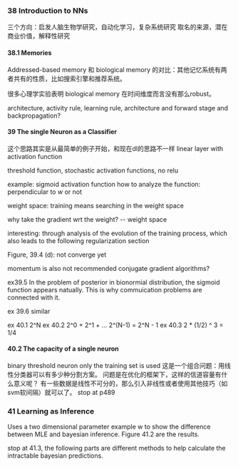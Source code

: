 ### 38 Introduction to NNs
三个方向：启发人脑生物学研究，自动化学习，复杂系统研究
取名的来源，潜在商业价值，解释性研究

#### 38.1 Memories
Addressed-based memory 和 biological memory 的对比：其他记忆系统有两者共有的性质，比如搜索引擎和推荐系统。

很多心理学实验表明 biological memory 在时间维度而言没有那么robust。

architecture, activity rule, learning rule,
architecture and forward stage and backpropagation?

#### 39 The single Neuron as a Classifier
这个思路其实是从最简单的例子开始，和现在dl的思路不一样
linear layer with activation function

threshold function, stochastic activation functions,
no relu

example: sigmoid activation function
how to analyze the function: perpendicular to $w$ or not

weight space: training means searching in the weight space

why take the gradient wrt the weight?
-- weight space

interesting: through analysis of the evolution of the training process, which also leads to the following regularization section

Figure, 39.4
(d): not converge yet

momentum is also not recommended
conjugate gradient algorithms?

ex39.5 In the problem of posterior in bionormial distribution, the sigmoid function appears natually. This is why commuication problems are connected with it.

ex 39.6 similar

ex 40.1 2^N
ex 40.2 2^0 + 2^1 + ... 2^(N-1) = 2^N - 1
ex 40.3 2 * (1/2) ^ 3 = 1/4

#### 40.2 The capacity of a single neuron
binary threshold neuron
only the training set is used
这是一个组合问题：用线性分类器可以有多少种分割方案。
问题是在优化的框架下，这样的信道容量有什么意义呢？
有一些数据是线性不可分的，那么引入非线性或者使用其他技巧（如svm软间隔）就可以了。
stop at p489

### 41 Learning as Inference
Uses a two dimensional parameter example w to show the difference between MLE and bayesian inference. Figure 41.2 are the results.

stop at 41.3, the following parts are different methods to help calculate the intractable bayesian predictions.

